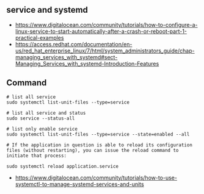 ## service and systemd
- https://www.digitalocean.com/community/tutorials/how-to-configure-a-linux-service-to-start-automatically-after-a-crash-or-reboot-part-1-practical-examples
- https://access.redhat.com/documentation/en-us/red_hat_enterprise_linux/7/html/system_administrators_guide/chap-managing_services_with_systemd#sect-Managing_Services_with_systemd-Introduction-Features


## Command
```shell
# list all service
sudo systemctl list-unit-files --type=service

# list all service and status
sudo service --status-all

# list only enable service
sudo systemctl list-unit-files --type=service --state=enabled --all

# If the application in question is able to reload its configuration files (without restarting), you can issue the reload command to initiate that process:

sudo systemctl reload application.service
```
- https://www.digitalocean.com/community/tutorials/how-to-use-systemctl-to-manage-systemd-services-and-units